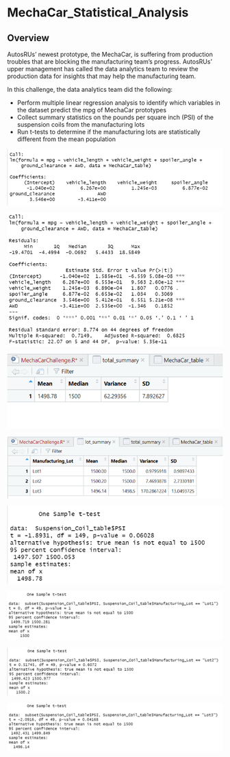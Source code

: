 # MechaCar_Statistical_Analysis

## Overview
AutosRUs’ newest prototype, the MechaCar, is suffering from production troubles that are blocking the manufacturing team’s progress. AutosRUs’ upper management has called the data analytics team to review the production data for insights that may help the manufacturing team.

In this challenge, the data analytics team did the following:

* Perform multiple linear regression analysis to identify which variables in the dataset predict the mpg of MechaCar prototypes
* Collect summary statistics on the pounds per square inch (PSI) of the suspension coils from the manufacturing lots
* Run t-tests to determine if the manufacturing lots are statistically different from the mean population

![img](./Resources/Linear_regression.PNG)

![img](./Resources/Summary_lm.PNG)


![img](./Resources/total_summary.PNG)

![img](./Resources/Lot_summary.PNG)

![img](./Resources/One%20Sample%20t-test.PNG)

![img](./Resources/One%20Sample%20t-test_Lot1.PNG)

![img](./Resources/One%20Sample%20t-test_Lot2.PNG)

![img](./Resources/One%20Sample%20t-test_Lot3.PNG)

